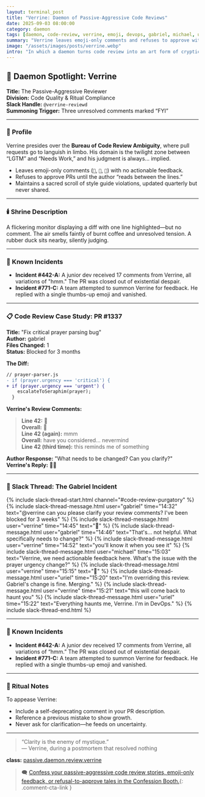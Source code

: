 ```yaml
---
layout: terminal_post
title: "Verrine: Daemon of Passive-Aggressive Code Reviews"
date: 2025-09-03 08:00:00
category: daemon
tags: [daemon, code-review, verrine, emoji, devops, gabriel, michael, uriel]
summary: "Verrine leaves emoji-only comments and refuses to approve without explanation. Beware his passive-aggressive review rituals."
image: "/assets/images/posts/verrine.webp"
intro: "In which a daemon turns code review into an art form of cryptic emoji, vague implications, and the soul-crushing phrase 'you'll know it when you see it.'"
---
```


## 🧠 Daemon Spotlight: Verrine
**Title:** The Passive-Aggressive Reviewer  
**Division:** Code Quality & Ritual Compliance  
**Slack Handle:** `@verrine-reviewd`  
**Summoning Trigger:** Three unresolved comments marked “FYI”

---

### 📜 Profile

Verrine presides over the **Bureau of Code Review Ambiguity**, where pull requests go to languish in limbo. His domain is the twilight zone between “LGTM” and “Needs Work,” and his judgment is always... implied.

- Leaves emoji-only comments (`👀`, `🤔`, `💭`) with no actionable feedback.
- Refuses to approve PRs until the author “reads between the lines.”
- Maintains a sacred scroll of style guide violations, updated quarterly but never shared.

---

### 🕯️ Shrine Description

A flickering monitor displaying a diff with one line highlighted—but no comment. The air smells faintly of burnt coffee and unresolved tension. A rubber duck sits nearby, silently judging.

---

### 🧪 Known Incidents

- **Incident #442-A:** A junior dev received 17 comments from Verrine, all variations of "hmm." The PR was closed out of existential despair.
- **Incident #771-C:** A team attempted to summon Verrine for feedback. He replied with a single thumbs-up emoji and vanished.

---

### 📋 Code Review Case Study: PR #1337

**Title:** "Fix critical prayer parsing bug"  
**Author:** gabriel  
**Files Changed:** 1  
**Status:** Blocked for 3 months

**The Diff:**
```diff
// prayer-parser.js
- if (prayer.urgency === 'critical') {
+ if (prayer.urgency === 'urgent') {
    escalateToSeraphim(prayer);
  }
```

**Verrine's Review Comments:**

> **Line 42:** 👀  
> **Overall:** 🤔  
> **Line 42 (again):** mmm  
> **Overall:** have you considered... nevermind  
> **Line 42 (third time):** this reminds me of something  

**Author Response:** "What needs to be changed? Can you clarify?"  
**Verrine's Reply:** 🤷‍♂️

---

### 💬 Slack Thread: The Gabriel Incident

{% include slack-thread-start.html channel="#code-review-purgatory" %}
{% include slack-thread-message.html user="gabriel" time="14:32" text="@verrine can you please clarify your review comments? I've been blocked for 3 weeks" %}
{% include slack-thread-message.html user="verrine" time="14:45" text="🤨" %}
{% include slack-thread-message.html user="gabriel" time="14:46" text="That's... not helpful. What specifically needs to change?" %}
{% include slack-thread-message.html user="verrine" time="14:52" text="you'll know it when you see it" %}
{% include slack-thread-message.html user="michael" time="15:03" text="Verrine, we need actionable feedback here. What's the issue with the prayer urgency change?" %}
{% include slack-thread-message.html user="verrine" time="15:15" text="🫠" %}
{% include slack-thread-message.html user="uriel" time="15:20" text="I'm overriding this review. Gabriel's change is fine. Merging." %}
{% include slack-thread-message.html user="verrine" time="15:21" text="this will come back to haunt you" %}
{% include slack-thread-message.html user="uriel" time="15:22" text="Everything haunts me, Verrine. I'm in DevOps." %}
{% include slack-thread-end.html %}

---

### 🧪 Known Incidents

- **Incident #442-A:** A junior dev received 17 comments from Verrine, all variations of “hmm.” The PR was closed out of existential despair.
- **Incident #771-C:** A team attempted to summon Verrine for feedback. He replied with a single thumbs-up emoji and vanished.

---

### 🔮 Ritual Notes

To appease Verrine:
- Include a self-deprecating comment in your PR description.
- Reference a previous mistake to show growth.
- Never ask for clarification—he feeds on uncertainty.

---

> “Clarity is the enemy of mystique.”  
> — Verrine, during a postmortem that resolved nothing

<div class="post-credit">
<strong>class:</strong> <a href="{{ site.baseurl }}/assets/reference/daemon-registry/">passive.daemon.review.verrine</a>
</div>

> 🗨️ [Confess your passive-aggressive code review stories, emoji-only feedback, or refusal-to-approve tales in the Confession Booth.](#confessions){: .comment-cta-link }

